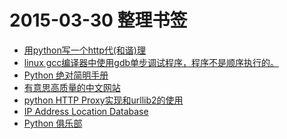 # 2015-03-30 整理书签

* [用python写一个http代(和谐)理][reverland-python]
* [linux gcc编译器中使用gdb单步调试程序，程序不是顺序执行的。][abc78400123-6779108]
* [Python 绝对简明手册][PyAbsolutelyZipManuald]
* [有意思高质量的中文网站][aiku-649012]
* [python HTTP Proxy实现和urllib2的使用][codepongo-3axMTq]
* [IP Address Location Database][iplocation]
* [Python 俱乐部][pythonclub]

[pythonclub]: http://www.pythonclub.org/
[iplocation]: http://iplocation.pythonclub.org/
[codepongo-3axMTq]: http://codepongo.com/blog/3axMTq
[aiku-649012]: http://aiku.me/list/649012
[abc78400123-6779108]: http://blog.csdn.net/abc78400123/article/details/6779108
[reverland-python]: http://reverland.org/python/2014/01/29/python/
[PyAbsolutelyZipManuald]: http://wiki.woodpecker.org.cn/moin/PyAbsolutelyZipManuald
